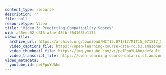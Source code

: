 ```yaml
---
content_type: resource
description: ''
file: null
resourcetype: Video
title: 'Video 3: Predicting Compatibility Scores'
uid: a45eec02-d316-afae-45fb-3041650e1173
video_files:
  archive_url: https://archive.org/download/MIT15.071S17/MIT15_071S17_Session_9.3.05_300k.mp4
  video_captions_file: https://open-learning-course-data-rc.s3.amazonaws.com/15-071-the-analytics-edge-spring-2017/9af75b9b34265c0cad701729e57c4253_pelPpuYUAho.vtt
  video_thumbnail_file: https://img.youtube.com/vi/pelPpuYUAho/default.jpg
  video_transcript_file: https://open-learning-course-data-rc.s3.amazonaws.com/15-071-the-analytics-edge-spring-2017/2f948d5500c8c0f4798f92410ee293ef_pelPpuYUAho.pdf
video_metadata:
  youtube_id: pelPpuYUAho
---
```


